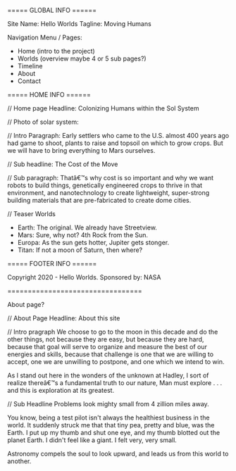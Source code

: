 ===== GLOBAL INFO ======

Site Name: Hello Worlds
Tagline: Moving Humans

Navigation Menu / Pages:
* Home  (intro to the project)
* Worlds (overview maybe 4 or 5 sub pages?)
* Timeline  
* About
* Contact



===== HOME INFO ======

// Home page Headline:
Colonizing Humans within the Sol System

// Photo of solar system: 

// Intro Paragraph:
Early settlers who came to the U.S. almost 400 years ago had game to shoot, plants to raise and topsoil on which to grow crops. But we will have to bring everything to Mars ourselves. 


// Sub headline: 
The Cost of the Move

// Sub paragraph:
Thatâ€™s why cost is so important and why we want robots to build things, genetically engineered crops to thrive in that environment, and nanotechnology to create lightweight, super-strong building materials that are pre-fabricated to create dome cities.


// Teaser Worlds
* Earth: The original. We already have Streetview.
* Mars: Sure, why not? 4th Rock from the Sun.
* Europa: As the sun gets hotter, Jupiter gets stonger.
* Titan: If not a moon of Saturn, then where?



===== FOOTER INFO ======

Copyright 2020 - Hello Worlds. Sponsored by: NASA



=================================

About page?

// About Page Headline:
About this site

// Intro pragraph
We choose to go to the moon in this decade and do the other things, not because they are easy, but because they are hard, because that goal will serve to organize and measure the best of our energies and skills, because that challenge is one that we are willing to accept, one we are unwilling to postpone, and one which we intend to win.

As I stand out here in the wonders of the unknown at Hadley, I sort of realize thereâ€™s a fundamental truth to our nature, Man must explore . . . and this is exploration at its greatest.

// Sub Headline
Problems look mighty small from 4 zillion miles away.

You know, being a test pilot isn't always the healthiest business in the world. It suddenly struck me that that tiny pea, pretty and blue, was the Earth. I put up my thumb and shut one eye, and my thumb blotted out the planet Earth. I didn't feel like a giant. I felt very, very small.

Astronomy compels the soul to look upward, and leads us from this world to another.

